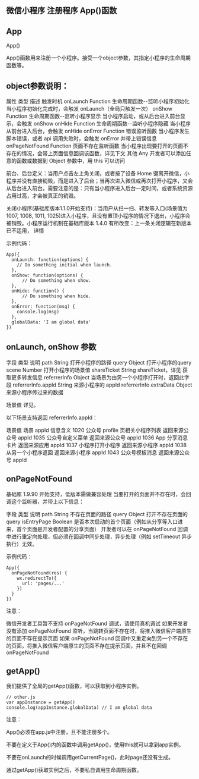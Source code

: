 ## 微信小程序 注册程序 App()函数

## App

App()

App()函数用来注册一个小程序。接受一个object参数，其指定小程序的生命周期函数等。

## object参数说明：

属性	类型	描述	触发时机
onLaunch	Function	生命周期函数--监听小程序初始化	当小程序初始化完成时，会触发 onLaunch（全局只触发一次）
onShow	Function	生命周期函数--监听小程序显示	当小程序启动，或从后台进入前台显示，会触发 onShow
onHide	Function	生命周期函数--监听小程序隐藏	当小程序从前台进入后台，会触发 onHide
onError	Function	错误监听函数	当小程序发生脚本错误，或者 api 调用失败时，会触发 onError 并带上错误信息
onPageNotFound
Function
页面不存在监听函数
当小程序出现要打开的页面不存在的情况，会带上页面信息回调该函数，详见下文
其他	Any	
开发者可以添加任意的函数或数据到 Object 参数中，用 this 可以访问

前台、后台定义：当用户点击左上角关闭，或者按了设备 Home 键离开微信，小程序并没有直接销毁，而是进入了后台；当再次进入微信或再次打开小程序，又会从后台进入前台。需要注意的是：只有当小程序进入后台一定时间，或者系统资源占用过高，才会被真正的销毁。

关闭小程序(基础库版本1.1.0开始支持)：当用户从扫一扫、转发等入口(场景值为1007, 1008, 1011, 1025)进入小程序，且没有置顶小程序的情况下退出，小程序会被销毁。小程序运行机制在基础库版本 1.4.0 有所改变：上一条关闭逻辑在新版本已不适用， 详情

示例代码：
```
App({
  onLaunch: function(options) { 
    // Do something initial when launch.
  },
  onShow: function(options) {
      // Do something when show.
  },
  onHide: function() {
      // Do something when hide.
  },
  onError: function(msg) {
    console.log(msg)
  },
  globalData: 'I am global data'
})
```

## onLaunch, onShow 参数

字段	类型	说明
path	String	打开小程序的路径
query	Object	打开小程序的query
scene	Number	打开小程序的场景值
shareTicket	String	shareTicket，详见 获取更多转发信息
referrerInfo	Object	当场景为由另一个小程序打开时，返回此字段
referrerInfo.appId	String	来源小程序的 appId
referrerInfo.extraData	Object	来源小程序传过来的数据

场景值 详见。

以下场景支持返回 referrerInfo.appId：

场景值	场景	appId 信息含义
1020	公众号 profile 页相关小程序列表	返回来源公众号 appId
1035	公众号自定义菜单	返回来源公众号 appId
1036	App 分享消息卡片	返回来源应用 appId
1037	小程序打开小程序	返回来源小程序 appId
1038	从另一个小程序返回	返回来源小程序 appId
1043	公众号模板消息	返回来源公众号 appId

## onPageNotFound

基础库 1.9.90 开始支持，低版本需做兼容处理
当要打开的页面并不存在时，会回调这个监听器，并带上以下信息：

字段	类型	说明
path	String	不存在页面的路径
query	Object	打开不存在页面的 query
isEntryPage	Boolean	是否本次启动的首个页面（例如从分享等入口进来，首个页面是开发者配置的分享页面）
开发者可以在 onPageNotFound 回调中进行重定向处理，但必须在回调中同步处理，异步处理（例如 setTimeout 异步执行）无效。

示例代码：

```
App({
  onPageNotFound(res) {
    wx.redirectTo({
      url: 'pages/...'
    })
  }
})
```

注意：

微信开发者工具暂不支持 onPageNotFound 调试，请使用真机调试
如果开发者没有添加 onPageNotFound 监听，当跳转页面不存在时，将推入微信客户端原生的页面不存在提示页面
如果 onPageNotFound 回调中又重定向到另一个不存在的页面，将推入微信客户端原生的页面不存在提示页面，并且不在回调 onPageNotFound

## getApp()

我们提供了全局的getApp()函数，可以获取到小程序实例。

```
// other.js
var appInstance = getApp()
console.log(appInstance.globalData) // I am global data
```

注意：

App()必须在app.js中注册，且不能注册多个。

不要在定义于App()内的函数中调用getApp()，使用this就可以拿到app实例。

不要在onLaunch的时候调用getCurrentPage()，此时page还没有生成。

通过getApp()获取实例之后，不要私自调用生命周期函数。